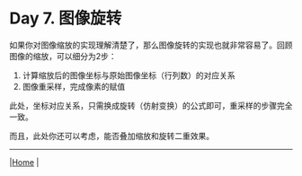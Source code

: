 # Day 7. 图像旋转

如果你对图像缩放的实现理解清楚了，那么图像旋转的实现也就非常容易了。回顾图像的缩放，可以细分为2步：
1. 计算缩放后的图像坐标与原始图像坐标（行列数）的对应关系
2. 图像重采样，完成像素的赋值

此处，坐标对应关系，只需换成旋转（仿射变换）的公式即可，重采样的步骤完全一致。

而且，此处你还可以考虑，能否叠加缩放和旋转二重效果。

---
|[Home](Subject.md) |

